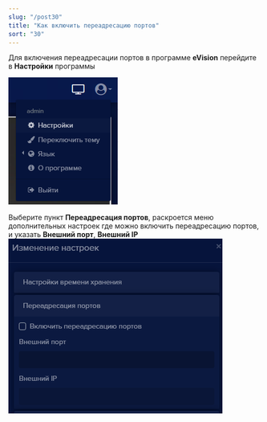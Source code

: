 ```yaml
---
slug: "/post30"
title: "Как включить переадресацию портов"
sort: "30"
---
```


Для включения переадресации портов в программе **eVision** перейдите в **Настройки** программы

![](images/Aspose.Words.374291bc-21e0-4dc1-8208-7b6db552d3f3.181.png)

Выберите пункт **Переадресация портов**, раскроется меню дополнительных настроек где можно включить переадресацию портов, и указать **Внешний порт**, **Внешний IP**
![](images/Aspose.Words.374291bc-21e0-4dc1-8208-7b6db552d3f3.182.png)

